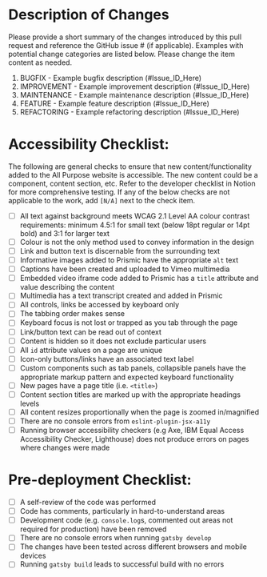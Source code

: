 # Description of Changes

Please provide a short summary of the changes introduced by this pull request and reference the GitHub issue # (if applicable). Examples with potential change categories are listed below. Please change the item content as needed.

1. BUGFIX - Example bugfix description (#Issue_ID_Here)
2. IMPROVEMENT - Example improvement description (#Issue_ID_Here)
3. MAINTENANCE - Example maintenance description (#Issue_ID_Here)
4. FEATURE - Example feature description (#Issue_ID_Here)
5. REFACTORING - Example refactoring description (#Issue_ID_Here)

# Accessibility Checklist:

The following are general checks to ensure that new content/functionality added to the All Purpose website is accessible. The new content could be a component, content section, etc. Refer to the developer checklist in Notion for more comprehensive testing. If any of the below checks are not applicable to the work, add `[N/A]` next to the check item.

- [ ] All text against background meets WCAG 2.1 Level AA colour contrast requirements: minimum 4.5:1 for small text (below 18pt regular or 14pt bold) and 3:1 for larger text
- [ ] Colour is not the only method used to convey information in the design
- [ ] Link and button text is discernable from the surrounding text
- [ ] Informative images added to Prismic have the appropriate `alt` text
- [ ] Captions have been created and uploaded to Vimeo multimedia
- [ ] Embedded video iframe code added to Prismic has a `title` attribute and value describing the content
- [ ] Multimedia has a text transcript created and added in Prismic
- [ ] All controls, links be accessed by keyboard only
- [ ] The tabbing order makes sense
- [ ] Keyboard focus is not lost or trapped as you tab through the page
- [ ] Link/button text can be read out of context
- [ ] Content is hidden so it does not exclude particular users
- [ ] All `id` attribute values on a page are unique
- [ ] Icon-only buttons/links have an associated text label
- [ ] Custom components such as tab panels, collapsible panels have the appropriate markup pattern and expected keyboard functionality
- [ ] New pages have a page title (i.e. `<title>`)
- [ ] Content section titles are marked up with the appropriate headings levels
- [ ] All content resizes proportionally when the page is zoomed in/magnified
- [ ] There are no console errors from `eslint-plugin-jsx-a11y`
- [ ] Running browser accessibility checkers (e.g Axe, IBM Equal Access Accessibility Checker, Lighthouse) does not produce errors on pages where changes were made 

# Pre-deployment Checklist:

- [ ] A self-review of the code was performed
- [ ] Code has comments, particularly in hard-to-understand areas
- [ ] Development code (e.g. `console.log`s, commented out areas not required for production) have been removed
- [ ] There are no console errors when running `gatsby develop`
- [ ] The changes have been tested across different browsers and mobile devices
- [ ] Running `gatsby build` leads to successful build with no errors